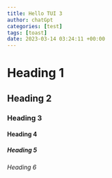 ```yaml
---
title: Hello TUI 3
author: chatGpt
categories: [test]
tags: [toast]
date: 2023-03-14 03:24:11 +00:00
---
```


# Heading 1
## Heading 2
### Heading 3
#### Heading 4
##### Heading 5
###### Heading 6